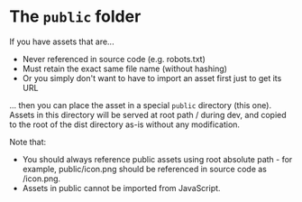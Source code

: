 # The `public` folder

If you have assets that are...

- Never referenced in source code (e.g. robots.txt)
- Must retain the exact same file name (without hashing)
- Or you simply don't want to have to import an asset first just to get its URL

... then you can place the asset in a special `public` directory (this one). Assets in this directory will be served at root path / during dev, and copied to the root of the dist directory as-is without any modification.

Note that:

- You should always reference public assets using root absolute path - for example, public/icon.png should be referenced in source code as /icon.png.
- Assets in public cannot be imported from JavaScript.
